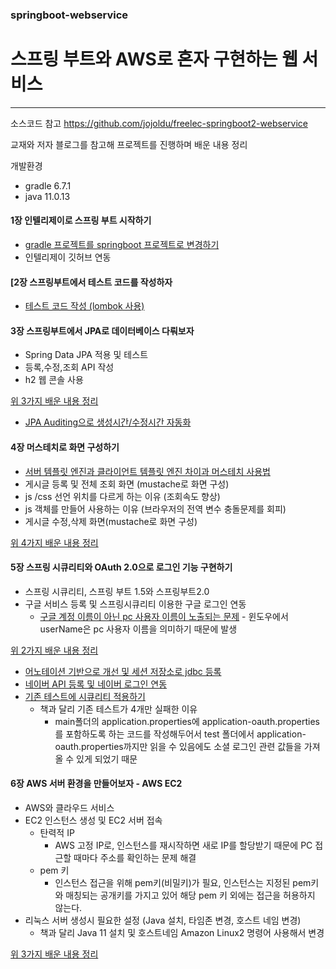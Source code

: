 ### springboot-webservice
# **스프링 부트와 AWS로 혼자 구현하는 웹 서비스**
****
소스코드 참고 https://github.com/jojoldu/freelec-springboot2-webservice

교재와 저자 블로그를 참고해 프로젝트를 진행하며 배운 내용 정리

개발환경
* gradle 6.7.1
* java 11.0.13


#### 1장 인텔리제이로 스프링 부트 시작하기
* [gradle 프로젝트를 springboot 프로젝트로 변경하기](https://chobo24.tistory.com/entry/spring-%EA%B7%B8%EB%A0%88%EC%9D%B4%EB%93%A4-%ED%94%84%EB%A1%9C%EC%A0%9D%ED%8A%B8%EB%A5%BC-%EC%8A%A4%ED%94%84%EB%A7%81-%EB%B6%80%ED%8A%B8-%ED%94%84%EB%A1%9C%EC%A0%9D%ED%8A%B8%EB%A1%9C-%EB%B3%80%EA%B2%BD%ED%95%98%EA%B8%B0)
* 인텔리제이 깃허브 연동

#### [2장 스프링부트에서 테스트 코드를 작성하자
* [테스트 코드 작성 (lombok 사용)](https://chobo24.tistory.com/entry/spring-%EC%8A%A4%ED%94%84%EB%A7%81-%EB%B6%80%ED%8A%B8%EC%97%90%EC%84%9C-%ED%85%8C%EC%8A%A4%ED%8A%B8-%EC%BD%94%EB%93%9C-%EC%9E%91%EC%84%B1%ED%95%98%EA%B8%B0)
  
#### 3장 스프링부트에서 JPA로 데이터베이스 다뤄보자
* Spring Data JPA 적용 및 테스트
* 등록,수정,조회 API 작성
* h2 웹 콘솔 사용

[위 3가지 배운 내용 정리](https://chobo24.tistory.com/entry/spring-Spring-Data-JPA-%EC%A0%81%EC%9A%A9-%EB%B0%8F-%EB%93%B1%EB%A1%9D%EC%88%98%EC%A0%95%EC%A1%B0%ED%9A%8C-API-%EC%9E%91%EC%84%B1%ED%95%98%EA%B8%B0)
* [JPA Auditing으로 생성시간/수정시간 자동화](https://chobo24.tistory.com/entry/spring-JPA-Auditing-%EC%83%9D%EC%84%B1%EC%88%98%EC%A0%95%EC%8B%9C%EA%B0%84-%EC%9E%90%EB%8F%99%ED%99%94)

#### 4장 머스테치로 화면 구성하기
* [서버 템플릿 엔진과 클라이언트 템플릿 엔진 차이과 머스테치 사용법](https://chobo24.tistory.com/entry/spring-%EC%84%9C%EB%B2%84-%ED%85%9C%ED%94%8C%EB%A6%BF-%EC%97%94%EC%A7%84%EA%B3%BC-%ED%81%B4%EB%9D%BC%EC%9D%B4%EC%96%B8%ED%8A%B8-%ED%85%9C%ED%94%8C%EB%A6%BF-%EC%97%94%EC%A7%84-%EC%B0%A8%EC%9D%B4-feat-%EB%A8%B8%EC%8A%A4%ED%85%8C%EC%B9%98-%EC%82%AC%EC%9A%A9%EB%B2%95)
* 게시글 등록 및 전체 조회 화면 (mustache로 화면 구성)
* js /css 선언 위치를 다르게 하는 이유 (조회속도 향상)
* js 객체를 만들어 사용하는 이유 (브라우저의 전역 변수 충돌문제를 회피)
* 게시글 수정,삭제 화면(mustache로 화면 구성)

[위 4가지 배운 내용 정리](https://chobo24.tistory.com/entry/spring-%EA%B2%8C%EC%8B%9C%EA%B8%80-%EB%93%B1%EB%A1%9D-%EB%B0%8F-%EC%A0%84%EC%B2%B4-%EC%A1%B0%ED%9A%8C-%EB%AA%A9%EB%A1%9D-%EC%88%98%EC%A0%95-%EC%82%AD%EC%A0%9C-%ED%99%94%EB%A9%B4-%EA%B5%AC%ED%98%84)

#### 5장 스프링 시큐리티와 OAuth 2.0으로 로그인 기능 구현하기
* 스프링 시큐리티, 스프링 부트 1.5와 스프링부트2.0
* 구글 서비스 등록 및 스프링시큐리티 이용한 구글 로그인 연동
  * [구글 계정 이름이 아닌 pc 사용자 이름이 노출되는 문제](https://chobo24.tistory.com/entry/spring-%EC%8A%A4%ED%94%84%EB%A7%81-%EB%B6%80%ED%8A%B8-%EA%B5%AC%EA%B8%80-%EB%A1%9C%EA%B7%B8%EC%9D%B8-%EC%97%B0%EB%8F%99-%EC%8B%9C-%EA%B5%AC%EA%B8%80-%EA%B3%84%EC%A0%95-%EC%9D%B4%EB%A6%84%EC%9D%B4-%EC%95%84%EB%8B%8C-%EB%A1%9C%EC%BB%AC-%EA%B3%84%EC%A0%95%EC%9D%B4-%EB%85%B8%EC%B6%9C%EB%90%98%EB%8A%94-%EC%9D%B4%EC%9C%A0) - 윈도우에서 userName은 pc 사용자 이름을 의미하기 때문에 발생   

[위 2가지 배운 내용 정리](https://chobo24.tistory.com/entry/spring-%EC%8A%A4%ED%94%84%EB%A7%81-%EC%8B%9C%ED%81%90%EB%A6%AC%ED%8B%B0%EC%99%80-OAuth20%EC%9C%BC%EB%A1%9C-%EB%A1%9C%EA%B7%B8%EC%9D%B8-%EA%B5%AC%ED%98%84%ED%95%98%EA%B8%B0-%EA%B5%AC%EA%B8%80-%EB%A1%9C%EA%B7%B8%EC%9D%B8)
* [어노테이션 기반으로 개선 및 세션 저장소로 jdbc 등록](https://chobo24.tistory.com/entry/spring-%EC%96%B4%EB%85%B8%ED%85%8C%EC%9D%B4%EC%85%98-%EA%B8%B0%EB%B0%98%EC%9C%BC%EB%A1%9C-%EA%B0%9C%EC%84%A0-%EB%B0%8F-%EC%84%B8%EC%85%98-%EC%A0%80%EC%9E%A5%EC%86%8C%EB%A1%9C-jdbc-%EB%93%B1%EB%A1%9D)
* [네이버 API 등록 및 네이버 로그인 연동](https://chobo24.tistory.com/entry/spring-%EB%84%A4%EC%9D%B4%EB%B2%84-%EB%A1%9C%EA%B7%B8%EC%9D%B8)
* [기존 테스트에 시큐리티 적용하기](https://chobo24.tistory.com/entry/spring-%EC%8A%A4%ED%94%84%EB%A7%81-%EB%B6%80%ED%8A%B8-%EA%B8%B0%EC%A1%B4-%ED%85%8C%EC%8A%A4%ED%8A%B8%EC%97%90-%EC%8B%9C%ED%81%90%EB%A6%AC%ED%8B%B0-%EC%A0%81%EC%9A%A9%ED%95%98%EA%B8%B0-feat-%EC%B1%85%EA%B3%BC-%EB%8B%AC%EB%A6%AC-%ED%85%8C%EC%8A%A4%ED%8A%B8-4%EA%B0%9C-%EC%8B%A4%ED%8C%A8%ED%95%98%EB%8A%94-%EC%9D%B4%EC%9C%A0)
  * 책과 달리 기존 테스트가 4개만 실패한 이유
    * main폴더의 application.properties에 application-oauth.properties를 포함하도록 하는 코드를 작성해두어서 test 폴더에서 application-oauth.properties까지만 읽을 수 있음에도 소셜 로그인 관련 값들을 가져올 수 있게 되었기 때문
    
#### 6장 AWS 서버 환경을 만들어보자 - AWS EC2
* AWS와 클라우드 서비스
* EC2 인스턴스 생성 및 EC2 서버 접속
  * 탄력적 IP
    * AWS 고정 IP로, 인스턴스를 재시작하면 새로 IP를 할당받기 때문에 PC 접근할 때마다 주소를 확인하는 문제 해결
  * pem 키
    * 인스턴스 접근을 위해 pem키(비밀키)가 필요, 인스턴스는 지정된 pem키와 매칭되는 공개키를 가지고 있어 해당 pem 키 외에는 접근을 허용하지 않는다.
* 리눅스 서버 생성시 필요한 설정 (Java 설치, 타임존 변경, 호스트 네임 변경)
  * 책과 달리 Java 11 설치 및 호스트네임 Amazon Linux2 명령어 사용해서 변경
  
[위 3가지 배운 내용 정리](https://chobo24.tistory.com/entry/spring-AWS-%EC%84%9C%EB%B2%84-%ED%99%98%EA%B2%BD-%EA%B5%AC%EC%B6%95%ED%95%98%EA%B8%B0-AWS-EC2-window-EC2-%EC%A0%91%EC%86%8D)
